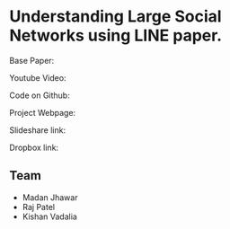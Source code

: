 # Understanding Large Social Networks using LINE paper.

Base Paper: 

Youtube Video:

Code on Github:

Project Webpage:

Slideshare link:

Dropbox link:

## Team
* Madan Jhawar
* Raj Patel
* Kishan Vadalia

